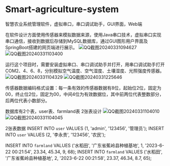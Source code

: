 # Smart-agriculture-system
智慧农业系统管理软件，虚拟串口，串口调试助手，GUI界面，Web端

在软件设计方面使用传感器来模拟数据来源，使用Java串口技术，虚拟串口实现串口通信，接收到数据后存储到MySQL数据库，通过GUI图形用户界面及SpringBoot搭建的网页端进行展示。
![QQ截图20240331094627](https://github.com/leitianci/Smart-agriculture-system/assets/102131124/9ef30500-1cff-4c5b-af8a-19797f3d8d2c)
![QQ截图20240331103400](https://github.com/leitianci/Smart-agriculture-system/assets/102131124/b4fb1726-2363-4d37-8c92-e69f701a42a6)

运行这个项目时，需要安装虚拟串口、串口调试助手并打开，用串口调试助手打开COM2、4、6、8，分别模拟空气温度、空气湿度、土壤湿度、光照强度传感器。
![QQ截图20240331104329](https://github.com/leitianci/Smart-agriculture-system/assets/102131124/5f1ff499-9569-4ccf-9e01-7161c36f64d3)
![QQ截图20240331225646](https://github.com/leitianci/Smart-agriculture-system/assets/102131124/22188f8c-31f0-4a14-b397-30f37bae601b)


传感器数据编码格式设置：每一条有效的传感器数据有8位，起始位2位，固定为00，终止位2位，固定为00，中间4位为有效数据位，其中前两位代表整数部分，后两位代表小数部分。

数据库有2个表，user表、farmland表
2张表设计
![QQ截图20240331104010](https://github.com/leitianci/Smart-agriculture-system/assets/102131124/b2ba0546-b18f-4560-be6e-229b08b394c5)
![QQ截图20240331104045](https://github.com/leitianci/Smart-agriculture-system/assets/102131124/b8164a41-fe7c-4ac5-98bf-746da046c9aa)

2张表数据
INSERT INTO `user` VALUES (1, 'admin', '123456', '管理员');
INSERT INTO `user` VALUES (2, '李永贵', '123456', '农民');

INSERT INTO `farmland` VALUES ('水稻田', '广东省蕉岭县种植基地', 1, '2023-6-22 00:21:54', 23.34, 45.34, 9, 68);
INSERT INTO `farmland` VALUES ('水稻田', '广东省蕉岭县种植基地', 2, '2023-6-22 00:21:58', 23.37, 46.34, 8.7, 65);


